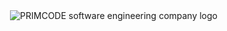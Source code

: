 <img src="http://damas-software.com/img/primcode_softwareengineeringcompany_logo.svg" alt="PRIMCODE software engineering company logo" align="right"/>